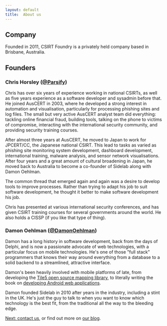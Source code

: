 ```yaml
---
layout: default
title:  About us 
---
```


## Company

Founded in 2011, CSIRT Foundry is a privately held company based in Brisbane, Australia.

## Founders

### **Chris Horsley** (<a href="https://twitter.com/Parsify">@Parsify</a>)

Chris has over six years of experience working in national CSIRTs, as well as five years experience as a software developer and sysadmin before that. He joined AusCERT in 2003, where he developed a strong interest in automation and visualisation, particularly for processing phishing sites and log files. The small but very active AusCERT analyst team did everything: tackling online financial fraud, building tools, talking on the phone to victims of compromise, interacting with the international security community, and providing security training courses.

After almost three years at AusCERT, he moved to Japan to work for JPCERT/CC, the Japanese national CSIRT. This lead to tasks as varied as phishing site monitoring system development, dashboard development, international training, malware analysis, and sensor network visualisations. After four years and a great amount of cultural broadening in Japan, he moved back to Australia to become a co-founder of Sidelab along with Damon Oehlman.

The common thread that emerged again and again was a desire to develop tools to improve processes. Rather than trying to adapt his job to suit software development, he thought it better to make software development his job.

Chris has presented at various international security conferences, and has given CSIRT training courses for several governments around the world.  He also holds a CISSP (if you like that type of thing).

### **Damon Oehlman** (<a href="https://twitter.com/DamonOehlman">@DamonOehlman</a>)

Damon has a long history in software development, back from the days of Delphi, and is now a passionate advocate of web technologies, with a particular focus on mobile technologies. He's one of those "full stack" programmers that knows their way around everything from a database to a solid backend to a streamlined, attractive interface.

Damon's been heavily involved with mobile platforms of late, from developing the <a href="http://tile5.org">Tile5 open source mapping library</a>, to literally writing the book on <a href="http://www.amazon.com/Pro-Android-Web-Apps-JavaScript/dp/1430232765?tag=duckduckgo-d-20">developing Android web applications</a>. 

Damon founded Sidelab in 2010 after years in the industry, including a stint in the UK. He's just the guy to talk to when you want to know which technology is the best fit, from the traditional all the way to the bleeding edge.

<p><a href="/contact/">Next: contact us</a>, or find out more on <a href="/blog/">our blog</a>.</p> 
